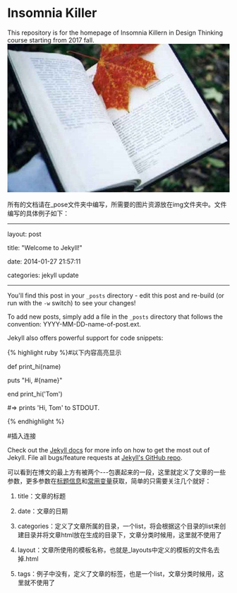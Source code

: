 # Insomnia Killer
This repository is for the homepage of Insomnia Killern in Design Thinking course starting from 2017 fall.
![](https://github.com/Design-Thinking/Design-Thinking.github.io/blob/master/img/Read_me_home.jpg)

所有的文档请在_pose文件夹中编写，所需要的图片资源放在img文件夹中。文件编写的具体例子如下：

---

layout: post

title:  "Welcome to Jekyll!"

date:   2014-01-27 21:57:11

categories: jekyll update

---


You'll find this post in your `_posts` directory - edit this post and re-build (or run with the `-w` switch) to see your changes!


To add new posts, simply add a file in the `_posts` directory that follows the convention: YYYY-MM-DD-name-of-post.ext.


Jekyll also offers powerful support for code snippets:



{% highlight ruby %}#以下内容高亮显示

def print_hi(name)

  puts "Hi, #{name}"
  
end
print_hi('Tom')

#=> prints 'Hi, Tom' to STDOUT.

{% endhighlight %}

#插入连接

Check out the [Jekyll docs][jekyll] for more info on how to get the most out of Jekyll. File all bugs/feature requests at [Jekyll's GitHub repo][jekyll-gh].

[jekyll-gh]: https://github.com/mojombo/jekyll

[jekyll]:    http://jekyllrb.com



可以看到在博文的最上方有被两个---包裹起来的一段，这里就定义了文章的一些参数，更多参数在[标题信息](http://jekyll.com.cn/docs/frontmatter/)和[常用变量](http://jekyll.com.cn/docs/variables/)获取，简单的只需要关注几个就好：

1. title：文章的标题

2. date：文章的日期

3. categories：定义了文章所属的目录，一个list，将会根据这个目录的list来创建目录并将文章html放在生成的目录下，文章分类时候用，这里就不使用了

4. layout：文章所使用的模板名称，也就是_layouts中定义的模板的文件名去掉.html

5. tags：例子中没有，定义了文章的标签，也是一个list，文章分类时候用，这里就不使用了




